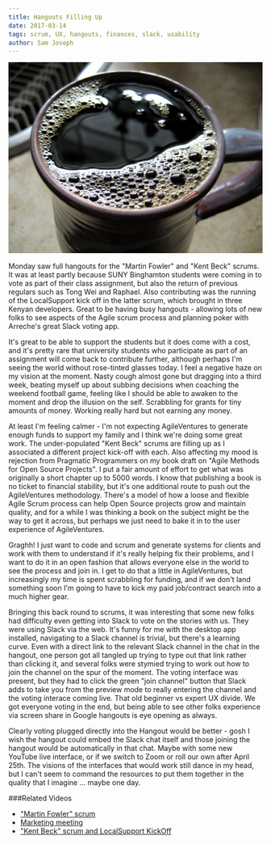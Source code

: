 ```yaml
---
title: Hangouts Filling Up
date: 2017-03-14
tags: scrum, UX, hangouts, finances, slack, usability
author: Sam Joseph
---
```


![sprinting](/images/full.jpg)

Monday saw full hangouts for the "Martin Fowler" and "Kent Beck" scrums.  It was at least partly because SUNY Binghamton students were coming in to vote as part of their class assignment, but also the return of previous regulars such as Tong Wei and Raphael.  Also contributing was the running of the LocalSupport kick off in the latter scrum, which brought in three Kenyan developers.  Great to be having busy hangouts - allowing lots of new folks to see aspects of the Agile scrum process and planning poker with Arreche's great Slack voting app. 

It's great to be able to support the students but it does come with a cost, and it's pretty rare that university students who participate as part of an assignment will come back to contribute further, although perhaps I'm seeing the world without rose-tinted glasses today.  I feel a negative haze on my vision at the moment.  Nasty cough almost gone but dragging into a third week, beating myself up about subbing decisions when coaching the weekend football game, feeling like I should be able to awaken to the moment and drop the illusion on the self.  Scrabbling for grants for tiny amounts of money.  Working really hard but not earning any money.  

At least I'm feeling calmer - I'm not expecting AgileVentures to generate enough funds to support my family and I think we're doing some great work.  The under-populated "Kent Beck" scrums are filling up as I associated a different project kick-off with each.  Also affecting my mood is rejection from Pragmatic Programmers on my book draft on "Agile Methods for Open Source Projects".  I put a fair amount of effort to get what was originally a short chapter up to 5000 words.  I know that publishing a book is no ticket to financial stability, but it's one additional route to push out the AgileVentures methodology.  There's a model of how a loose and flexible Agile Scrum process can help Open Source projects grow and maintain quality, and for a while I was thinking a book on the subject might be the way to get it across, but perhaps we just need to bake it in to the user experience of AgileVentures.

Graghh!  I just want to code and scrum and generate systems for clients and work with them to understand if it's really helping fix their problems, and I want to do it in an open fashion that allows everyone else in the world to see the process and join in.  I get to do that a little in AgileVentures, but increasingly my time is spent scrabbling for funding, and if we don't land something soon I'm going to have to kick my paid job/contract search into a much higher gear.  

Bringing this back round to scrums, it was interesting that some new folks had difficulty even getting into Slack to vote on the stories with us.  They were using Slack via the web.  It's funny for me with the desktop app installed, navigating to a Slack channel is trivial, but there's a learning curve.  Even with a direct link to the relevant Slack channel in the chat in the hangout, one person got all tangled up trying to type out that link rather than clicking it, and several folks were stymied trying to work out how to join the channel on the spur of the moment.  The voting interface was present, but they had to click the green "join channel" button that Slack adds to take you from the preview mode to really entering the channel and the voting interace coming live.  That old beginner vs expert UX divide.   We got everyone voting in the end, but being able to see other folks experience via screen share in Google hangouts is eye opening as always.

Clearly voting plugged directly into the Hangout would be better - gosh I wish the hangout could embed the Slack chat itself and those joining the hangout would be automatically in that chat.  Maybe with some new YouTube live interface, or if we switch to Zoom or roll our own after April 25th.  The visions of the interfaces that would work still dance in my head, but I can't seem to command the resources to put them together in the quality that I imagine ... maybe one day.

###Related Videos

* ["Martin Fowler" scrum](https://youtu.be/kZ7m9abU0po)
* [Marketing meeting](https://www.youtube.com/watch?v=V8EGMGuRSFc)
* ["Kent Beck" scrum and LocalSupport KickOff](https://www.youtube.com/watch?v=DyjHlJc_rrw)


